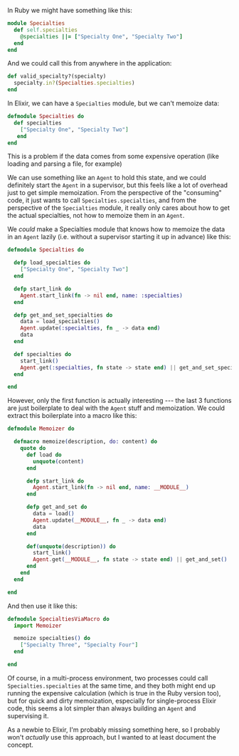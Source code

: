 In Ruby we might have something like this:

```ruby
module Specialties
  def self.specialties
    @specialties ||= ["Specialty One", "Specialty Two"]
  end
end
```

And we could call this from anywhere in the application:

```ruby
def valid_specialty?(specialty)
  specialty.in?(Specialties.specialties)
end
```

In Elixir, we can have a `Specialties` module, but we can't memoize data:

```elixir
defmodule Specialties do
  def specialties
    ["Specialty One", "Specialty Two"]
   end
end

```

This is a problem if the data comes from some expensive operation (like loading and parsing a file, for example)

We can use something like an `Agent` to hold this state, and we could definitely start the `Agent` in a supervisor, but this feels like a lot of overhead just to get simple memoization. From the perspective of the "consuming" code, it just wants to call `Specialties.specialties`, and from the perspective of the `Specialties` module, it really only cares about how to get the actual specialties, not how to memoize them in an `Agent`.

We _could_ make a Specialties module that knows how to memoize the data in an `Agent` lazily (i.e. without a supervisor starting it up in advance) like this:

```elixir
defmodule Specialties do

  defp load_specialties do
    ["Specialty One", "Specialty Two"]
  end

  defp start_link do
    Agent.start_link(fn -> nil end, name: :specialties)
  end

  defp get_and_set_specialties do
    data = load_specialties()
    Agent.update(:specialties, fn _ -> data end)
    data
  end

  def specialties do
    start_link()
    Agent.get(:specialties, fn state -> state end) || get_and_set_specialties()
  end

end
```

However, only the first function is actually interesting --- the last 3 functions are just boilerplate to deal with the `Agent` stuff and memoization. We could extract this boilerplate into a macro like this:

```Elixir
defmodule Memoizer do

  defmacro memoize(description, do: content) do
    quote do
      def load do
        unquote(content)
      end

      defp start_link do
        Agent.start_link(fn -> nil end, name: __MODULE__)
      end

      defp get_and_set do
        data = load()
        Agent.update(__MODULE__, fn _ -> data end)
        data
      end

      def(unquote(description)) do
        start_link()
        Agent.get(__MODULE__, fn state -> state end) || get_and_set()
      end
    end
  end

end
```

And then use it like this:

```elixir
defmodule SpecialtiesViaMacro do
  import Memoizer

  memoize specialties() do
    ["Specialty Three", "Specialty Four"]
  end

end
```

Of course, in a multi-process environment, two processes could call `Specialties.specialties` at the same time, and they both might end up running the expensive calculation (which is true in the Ruby version too), but for quick and dirty memoization, especially for single-process Elixir code, this seems a lot simpler than always building an `Agent` and supervising it.

As a newbie to Elixir, I'm probably missing something here, so I probably won't _actually_ use this approach, but I wanted to at least document the concept.
